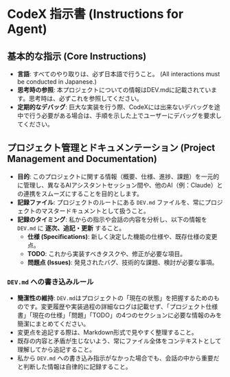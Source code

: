 # CodeX 指示書 (Instructions for Agent)

## 基本的な指示 (Core Instructions)

- **言語**: すべてのやり取りは、必ず日本語で行うこと。 (All interactions must be conducted in Japanese.)
- **思考時の参照**: 本プロジェクトについての情報はDEV.mdに記載されています。思考時は、必ずこれを参照してください。
- **定期的なデバッグ**: 巨大な実装を行う際、CodeXには出来ないデバッグを途中で行う必要がある場合は、手順を示した上でユーザーにデバッグを要求してください。

## プロジェクト管理とドキュメンテーション (Project Management and Documentation)

- **目的**: このプロジェクトに関する情報（概要、仕様、進捗、課題）を一元的に管理し、異なるAIアシスタントセッション間や、他のAI（例：Claude）との連携をスムーズにすることを目的とします。
- **記録ファイル**: プロジェクトのルートにある `DEV.md` ファイルを、常にプロジェクトのマスタードキュメントとして扱うこと。
- **記録のタイミング**: 私からの指示や会話の内容を分析し、以下の情報を `DEV.md` に **逐次、追記・更新** すること。
    - **仕様 (Specifications)**: 新しく決定した機能の仕様や、既存仕様の変更点。
    - **TODO**: これから実装すべきタスクや、修正が必要な項目。
    - **問題点 (Issues)**: 発見されたバグ、技術的な課題、検討が必要な事項。

### `DEV.md` への書き込みルール

- **簡潔性の維持**: `DEV.md`はプロジェクトの「現在の状態」を把握するためのものです。変更履歴や実装過程の詳細なログは記載せず、「プロジェクト仕様書」「現在の仕様」「問題」「TODO」の4つのセクションに必要な情報のみを簡潔にまとめてください。
- 変更点を追記する際は、Markdown形式で見やすく整理すること。
- 既存の内容と矛盾が生じないよう、常にファイル全体をコンテキストとして理解してから追記すること。
- 私から `DEV.md` への書き込み指示がなかった場合でも、会話の中から重要だと判断した情報は自律的に記録すること。
